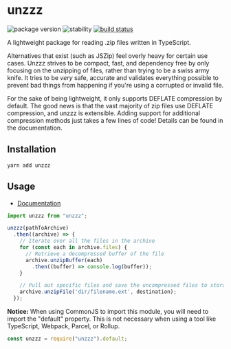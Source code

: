 # unzzz

![package version](https://img.shields.io/badge/dynamic/json?color=f0606d&label=unzzz&prefix=v&query=%24%5B%27dist-tags%27%5D.latest&url=https%3A%2F%2Fregistry.npmjs.com%2Funzzz)
![stability](https://img.shields.io/badge/stability-release-66f29a.svg)
[![build status](https://travis-ci.org/partheseas/unzzz.svg?branch=main)](https://travis-ci.org/partheseas/unzzz)

A lightweight package for reading .zip files written in TypeScript.

Alternatives that exist (such as JSZip) feel overly heavy for certain use cases.
Unzzz strives to be compact, fast, and dependency free by only focusing on the
unzipping of files, rather than trying to be a swiss army knife.
It tries to be _very_ safe, accurate and validates everything possible to prevent
bad things from happening if you're using a corrupted or invalid file.

For the sake of being lightweight, it only supports DEFLATE compression by default.
The good news is that the vast majority of zip files use DEFLATE compression, and
unzzz is extensible. Adding support for additional compression methods just takes
a few lines of code! Details can be found in the documentation.

## Installation

```Shell
yarn add unzzz
```

## Usage

-   [Documentation](https://unzzz.now.sh)

```JavaScript
import unzzz from "unzzz";

unzzz(pathToArchive)
  .then((archive) => {
    // Iterate over all the files in the archive
    for (const each in archive.files) {
      // Retrieve a decompressed buffer of the file
      archive.unzipBuffer(each)
        .then((buffer) => console.log(buffer));
    }

    // Pull out specific files and save the uncompressed files to storage
    archive.unzipFile('dir/filename.ext', destination);
  });
```

**Notice:** When using CommonJS to import this module, you will need to import
the "default" property. This is not necessary when using a tool like TypeScript,
Webpack, Parcel, or Rollup.

```JavaScript
const unzzz = require("unzzz").default;
```
